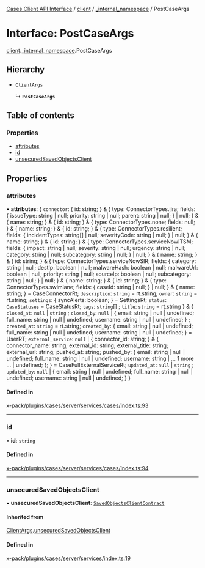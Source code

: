 [Cases Client API Interface](../README.md) / [client](../modules/client.md) / [\_internal\_namespace](../modules/client._internal_namespace.md) / PostCaseArgs

# Interface: PostCaseArgs

[client](../modules/client.md).[_internal_namespace](../modules/client._internal_namespace.md).PostCaseArgs

## Hierarchy

- [`ClientArgs`](client._internal_namespace.ClientArgs-1.md)

  ↳ **`PostCaseArgs`**

## Table of contents

### Properties

- [attributes](client._internal_namespace.PostCaseArgs.md#attributes)
- [id](client._internal_namespace.PostCaseArgs.md#id)
- [unsecuredSavedObjectsClient](client._internal_namespace.PostCaseArgs.md#unsecuredsavedobjectsclient)

## Properties

### attributes

• **attributes**: { `connector`: { id: string; } & { type: ConnectorTypes.jira; fields: { issueType: string \| null; priority: string \| null; parent: string \| null; } \| null; } & { name: string; } & { id: string; } & { type: ConnectorTypes.none; fields: null; } & { name: string; } & { id: string; } & { type: ConnectorTypes.resilient; fields: { incidentTypes: string[] \| null; severityCode: string \| null; } \| null; } & { name: string; } & { id: string; } & { type: ConnectorTypes.serviceNowITSM; fields: { impact: string \| null; severity: string \| null; urgency: string \| null; category: string \| null; subcategory: string \| null; } \| null; } & { name: string; } & { id: string; } & { type: ConnectorTypes.serviceNowSIR; fields: { category: string \| null; destIp: boolean \| null; malwareHash: boolean \| null; malwareUrl: boolean \| null; priority: string \| null; sourceIp: boolean \| null; subcategory: string \| null; } \| null; } & { name: string; } & { id: string; } & { type: ConnectorTypes.swimlane; fields: { caseId: string \| null; } \| null; } & { name: string; } = CaseConnectorRt; `description`: `string` = rt.string; `owner`: `string` = rt.string; `settings`: { syncAlerts: boolean; } = SettingsRt; `status`: `CaseStatuses` = CaseStatusRt; `tags`: `string`[] ; `title`: `string` = rt.string } & { `closed_at`: ``null`` \| `string` ; `closed_by`: ``null`` \| { email: string \| null \| undefined; full\_name: string \| null \| undefined; username: string \| null \| undefined; } ; `created_at`: `string` = rt.string; `created_by`: { email: string \| null \| undefined; full\_name: string \| null \| undefined; username: string \| null \| undefined; } = UserRT; `external_service`: ``null`` \| { connector\_id: string; } & { connector\_name: string; external\_id: string; external\_title: string; external\_url: string; pushed\_at: string; pushed\_by: { email: string \| null \| undefined; full\_name: string \| null \| undefined; username: string \| ... 1 more ... \| undefined; }; } = CaseFullExternalServiceRt; `updated_at`: ``null`` \| `string` ; `updated_by`: ``null`` \| { email: string \| null \| undefined; full\_name: string \| null \| undefined; username: string \| null \| undefined; }  }

#### Defined in

[x-pack/plugins/cases/server/services/cases/index.ts:93](https://github.com/elastic/kibana/blob/c427bf270ae/x-pack/plugins/cases/server/services/cases/index.ts#L93)

___

### id

• **id**: `string`

#### Defined in

[x-pack/plugins/cases/server/services/cases/index.ts:94](https://github.com/elastic/kibana/blob/c427bf270ae/x-pack/plugins/cases/server/services/cases/index.ts#L94)

___

### unsecuredSavedObjectsClient

• **unsecuredSavedObjectsClient**: [`SavedObjectsClientContract`](../modules/client._internal_namespace.md#savedobjectsclientcontract)

#### Inherited from

[ClientArgs](client._internal_namespace.ClientArgs-1.md).[unsecuredSavedObjectsClient](client._internal_namespace.ClientArgs-1.md#unsecuredsavedobjectsclient)

#### Defined in

[x-pack/plugins/cases/server/services/index.ts:19](https://github.com/elastic/kibana/blob/c427bf270ae/x-pack/plugins/cases/server/services/index.ts#L19)
